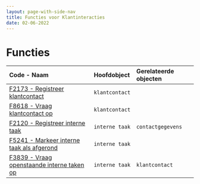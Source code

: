 ```yaml
---
layout: page-with-side-nav
title: Functies voor Klantinteracties
date: 02-06-2022
---
```


# Functies

| Code - Naam | Hoofdobject | Gerelateerde objecten |
| :--- | :--- | :--- |
| [F2173 - Registreer klantcontact](./artefacten/2173.md) | `klantcontact` | |
| [F8618 - Vraag klantcontact op](./artefacten/8618.md) | `klantcontact` | |
| [F2120 - Registreer interne taak](./artefacten/2120.md) | `interne taak` | `contactgegevens` |
| [F5241 - Markeer interne taak als afgerond](./artefacten/5241.md)  | `interne taak` | |
| [F3839 - Vraag openstaande interne taken op](./artefacten/3839.md) | `interne taak` | `klantcontact` |
